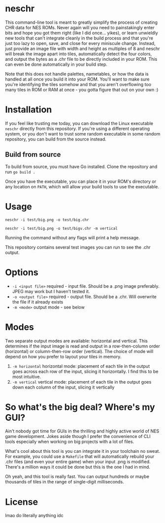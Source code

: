 # neschr

This command-line tool is meant to greatly simplify the process of creating CHR data for NES ROMs. Never again will you need to painstakingly enter bits and hope you got them right (like I did once... yikes), or learn unwieldly new tools that can't integrate cleanly in the build process and that you're just too lazy to open, save, and close for every miniscule change. Instead, just provide an image file with width and height as multiples of 8 and neschr will break the image apart into tiles, automatically detect the four colors, and output the bytes as a .chr file to be directly included in your ROM. This can even be done automatically in your build step.

Note that this does not handle palettes, nametables, or how the data is handled at all once you build it into your ROM. You'll want to make sure you're identifying the tiles somehow and that you aren't overflowing too many tiles in ROM or RAM at once - you gotta figure that out on your own :)

# Installation

If you feel like trusting me today, you can download the Linux executable `neschr` directly from this repository. If you're using a different operating system, or you don't want to trust some random executable in some random repository, you can build from the source instead.

## Build from source

To build from source, you must have Go installed. Clone the repository and run `go build .`

Once you have the executable, you can place it in your ROM's directory or any location on `PATH`, which will allow your build tools to use the executable.

# Usage

`neschr -i test/big.png -o test/big.chr`

`neschr -i test/big.png -o test/bigv.chr -m vertical`

Running the command without any flags will print a help message.

This repository contains several test images you can run to see the .chr output.

# Options

- `-i <input file>` required - input file. Should be a .png image preferably. JPEG may work but I haven't tested it.
- `-o <output file>` required - output file. Should be a .chr. Will overwrite the file if it already exists
- `-m <mode>` output mode - see below

# Modes

Two separate output modes are available: horizontal and vertical. This determines if the input image is read and output in a row-then-column order (horizontal) or column-then-row order (vertical). The choice of mode will depend on how you prefer to layout your tiles in memory.

1. `-m horizontal` horizontal mode: placement of each tile in the output goes across each row of the input, slicing it horizontally. I find this to be most intuitive.
2. `-m vertical` vertical mode: placement of each tile in the output goes down each column of the input, slicing it vertically

# So what's the big deal? Where's my GUI?

Ain't nobody got time for GUIs in the thrilling and highly active world of NES game development. Jokes aside though I prefer the convenience of CLI tools especially when working on big projects with a lot of files.

What's cool about this tool is you can integrate it in your toolchain no sweat. For example, you could use a `Makefile` that will automatically rebuild your .chr files (and even your entire game) when your input .png is modified. There's a million ways it could be done but this is the one I had in mind.

Oh yeah, and this tool is really fast. You can output hundreds or maybe thousands of tiles in the range of single-digit milliseconds.

# License

lmao do literally anything idc
